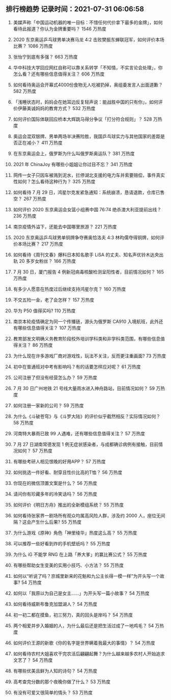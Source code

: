 
## 排行榜趋势 记录时间：2021-07-31 06:06:58
  
  1. 美媒声称「中国运动机器的唯一目标：不惜任何代价拿下最多的金牌」，如何看待此报道？你认为金牌重要吗？ 1546 万热度
    
  2. 2020 东京奥运乒乓球男单决赛马龙 4:2 击败樊振东蝉联冠军，如何评价本场比赛？ 1086 万热度
    
  3. 张怡宁到底有多强？ 663 万热度
    
  4. 华中科技大学回应网红自称可以靠关系转学「不知情，不实言论会处理」，你怎么看？还有哪些信息值得关注？ 606 万热度
    
  5. 如何看待奥运会开幕式4000份食物无人吃被扔掉，奥组委发言人出面道歉？ 582 万热度
    
  6. 「浅睡状态时，妈妈会在她耳边反复轻声说：能战胜中国的只有你」，如何评价伊藤美诚妈妈的教育方式？ 532 万热度
    
  7. 如何评价国际体联回应桥本大辉跳马得分争议「打分符合规则」？ 528 万热度
    
  8. 奥运会混双银牌、男单两场半决赛险胜，我国乒乓球实力与其他国家的差距是否正在减小？ 411 万热度
    
  9. 在东京奥运会上，俄罗斯为什么叫俄罗斯奥运队？ 381 万热度
    
  10. 2021 年 ChinaJoy 有哪些小姐姐让你过目不忘？ 341 万热度
    
  11. 网传一女子只因车被溅到泥水，拦停湖北支援的电力车并索要赔偿，事件真实性如何？怎么看待这种行为？ 325 万热度
    
  12. 如何看待 7 月 29 日，鸿星尔克发紧急通知：系统崩溃，恳请退款，仓库已售空？ 267 万热度
    
  13. 如何评价 2020 东京奥运会女篮小组赛中国 76:74 绝杀澳大利亚提前出线？ 236 万热度
    
  14. 南京疫情外溢下，还能去中国哪里旅游？ 221 万热度
    
  15. 2020 东京奥运乒乓球男单铜牌争夺赛奥恰洛夫 4:3 林昀儒夺得铜牌，如何评价本场比赛？ 217 万热度
    
  16. 如何看待《周刊文春》爆料日本知名歌手 LiSA 的丈夫、知名声优铃木达央出轨 20 多岁女粉丝？ 166 万热度
    
  17. 7 月 30 日，厦门报告 4 例新冠病毒核酸检测呈阳性者，目前情况如何？ 165 万热度
    
  18. 有多少人愿意在热度过后继续支持鸿星尔克？ 160 万热度
    
  19. 不交五险一金，老了会怎样？ 157 万热度
    
  20. 华为 P50 值得买吗? 110 万热度
    
  21. 南京本轮疫情确定为同一个传播链，源头为俄罗斯 CA910 入境航班，此外还有哪些信息值得关注？ 107 万热度
    
  22. 教育部发文明确义务教育阶段校外培训学科类和非学科类范围，有哪些信息值得关注？ 86 万热度
    
  23. 为什么现在许多游戏厂商对游戏性，玩法不关注，反而更注重画面? 73 万热度
    
  24. 初中在普通班对中考有影响吗？有的话要怎样应对呢？ 61 万热度
    
  25. 公司注册了但没有经营怎么办？ 59 万热度
    
  26. 7 月 30 日广州地铁 21 号线大量雨水进入神舟路站，目前情况如何？ 59 万热度
    
  27. 如何注册一家新的公司？ 59 万热度
    
  28. 为什么《斗破苍穹》与《斗罗大陆》的评价似乎截然相反？实际情况如何？ 58 万热度
    
  29. 河南特大暴雨已致 99 人遇难，还有哪些信息值得关注？ 57 万热度
    
  30. 7 月 27 日湖南常德发现 1 例无症状感染者，与成都确诊病例有接触，目前情况如何？ 57 万热度
    
  31. 有哪些考研人相见恨晚的好用APP？ 57 万热度
    
  32. 如何挑选一件好看、耐穿且性价比高的T恤？ 56 万热度
    
  33. 你现在的微信顶置文案是什么？ 56 万热度
    
  34. 请问你有珍藏多年的冷笑话吗？ 56 万热度
    
  35. 如何评价《明日方舟》推出的全新模组系统？ 55 万热度
    
  36. 如何看待张家界一剧场所有观众均属高风险人群，涉及约 2000 人，座位无间隔？这会产生什么后果? 55 万热度
    
  37. 为什么游戏《原神》角色「神里绫华」热度这么高？ 55 万热度
    
  38. 可以推荐一些好看到炸的手机壁纸吗？ 55 万热度
    
  39. 为什么 iG 不能学 RNG 在上路「养大爹」的赢比赛公式？ 55 万热度
    
  40. 有哪些帮助女生变美的实用小技巧、小方法？ 55 万热度
    
  41. 如何以“听说了吗？京城里新来的花魁和九公主长得一模一样”为开头写一个故事? 54 万热度
    
  42. 如何以「我原以为自己是女主……」为开头写一篇小故事？ 54 万热度
    
  43. 如何看待威斯布鲁克加盟湖人？ 54 万热度
    
  44. 初一初二都在摸鱼，初三努力，真的回头是岸吗？ 54 万热度
    
  45. 两个相爱并步入婚姻的人，为什么最后还是把生活过成了一地鸡毛？ 54 万热度
    
  46. 如何评价王源的新歌《你的名字是世界瞒着我最大的事情》？ 54 万热度
    
  47. 如何看待农村大姐喜欢干完农活后翩翩起舞？为什么越来越多农村人开始追求文艺了？ 54 万热度
    
  48. 有哪些优美且鲜为人知的诗句？ 54 万热度
    
  49. 高考查完分数的那个夜晚你做了什么？ 53 万热度
    
  50. 有没有可爱又很简单的情头？ 53 万热度
    